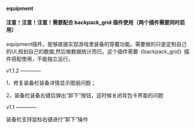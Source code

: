 #### equipment

#### 注意！注意！注意！需要配合 backpack_grid 插件使用（两个插件需要同时启用）

equipment插件，能够直接实现游戏里装备的穿戴功能。需要做的只是定制自己的UI,规划自己的数据,然后做数据统计而已。这个插件需要《backpack_grid》插件搭配使用，不能独立运行。

v1.1.2 ————

 1、修复装备栏装备详情显示图层问题；

 2、装备栏装备右键后弹出“卸下”按钮，这时候关闭背包卡界面的问题



v1.1 ————

装备栏支持鼠标右键进行”卸下“操作

